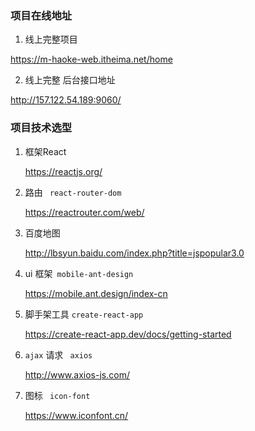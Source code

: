 ### 项目在线地址

1. 线上完整项目

https://m-haoke-web.itheima.net/home

2. 线上完整 后台接口地址

http://157.122.54.189:9060/

### 项目技术选型

1. 框架React

   https://reactjs.org/

2. 路由  ` react-router-dom`

   https://reactrouter.com/web/

3. 百度地图

   http://lbsyun.baidu.com/index.php?title=jspopular3.0

4. ui  框架` mobile-ant-design`

   https://mobile.ant.design/index-cn

5. 脚手架工具   `create-react-app`

   https://create-react-app.dev/docs/getting-started

6. `ajax` 请求 ` axios`

   http://www.axios-js.com/

7. 图标 ` icon-font`

   https://www.iconfont.cn/